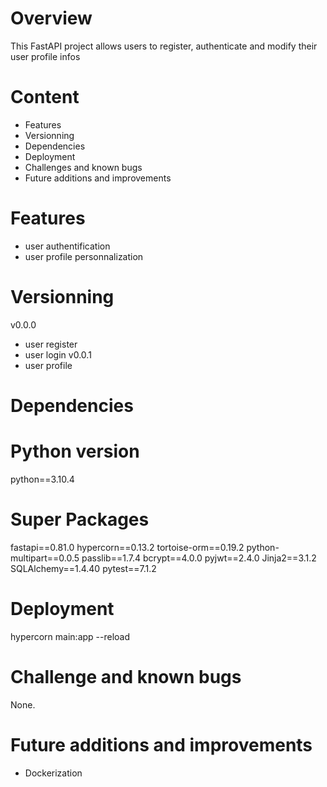 
Overview
========
This FastAPI project allows users to register, authenticate and modify their user profile infos


Content
=======
- Features
- Versionning
- Dependencies
- Deployment
- Challenges and known bugs
- Future additions and improvements


Features
========
- user authentification
- user profile personnalization


Versionning
===========
v0.0.0
- user register
- user login
v0.0.1
- user profile


Dependencies
============

# Python version
python==3.10.4

# Super Packages
fastapi==0.81.0
hypercorn==0.13.2
tortoise-orm==0.19.2
python-multipart==0.0.5
passlib==1.7.4
bcrypt==4.0.0
pyjwt==2.4.0
Jinja2==3.1.2
SQLAlchemy==1.4.40
pytest==7.1.2

Deployment
==========
hypercorn main:app --reload


Challenge and known bugs
========================

None.


Future additions and improvements
=================================
- Dockerization

